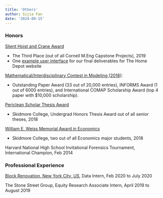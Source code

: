 ```yaml
---
title: 'Others'
author: Sijia Fan
date: '2024-09-15'
---
```


### Honors
[Slient Hoist and Crane Award](https://www.orie.cornell.edu/news/ories-peter-jackson-advises-winning-m-eng-project-team-annual-competition)
- The Third Place (out of all Cornell M.Eng Capstone Projects), 2019
- One [example user interface](https://sf395.shinyapps.io/UserInterface_test/) for our final deliverables for The Home Depot website

[Mathematical/Interdisciplinary Contest in Modeling (2018)](https://www.comap.com/undergraduate/contests/mcm/contests/2018/results/2018_ICM_Problem_E_Results.pdf):
- Outstanding Paper Award (33 out of 20,000 entries), INFORMS Award (1 out of 6000 entries), and International COMAP Scholarship Award (top 4 paper with $10,000 scholarship).

[Periclean Scholar Thesis Award](https://creativematter.skidmore.edu/peri_stu_scholar/)
- Skidmore College, Undergrad Honors Thesis Award out of all senior theses, 2018

[William E. Weiss Memorial Award in Economics](https://www.skidmore.edu/flip-books/hc/2018-honors-convocation/16/)
- Skidmore College, two out of all Economics major students, 2018

Harvard National High School Invitational Forensics Tournament,
International Champion, Feb 2014

### Professional Experience

[Block Renovation, New York City, US](https://www.blockrenovation.com/),
Data Intern, Feb 2020 to July 2020

The Stone Street Group,
Equity Research Associate Intern, April 2019 to August 2019
